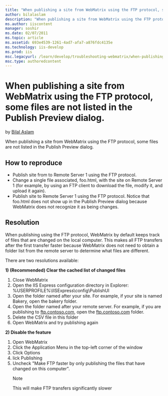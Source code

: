 ```yaml
---
title: "When publishing a site from WebMatrix using the FTP protocol, some files are not listed in the Publish Preview dialog. | Microsoft Docs"
author: bilalaslam
description: "When publishing a site from WebMatrix using the FTP protocol, some files are not listed in the Publish Preview dialog. How to reproduce Publish site from to..."
ms.author: iiscontent
manager: soshir
ms.date: 02/07/2011
ms.topic: article
ms.assetid: 693e4539-1261-4ad7-afa7-a876fdc4135e
ms.technology: iis-develop
ms.prod: iis
msc.legacyurl: /learn/develop/troubleshooting-webmatrix/when-publishing-a-site-from-webmatrix-using-the-ftp-protocol-some-files-are-not-listed-in-the-publish-preview-dialog
msc.type: authoredcontent
---
```

When publishing a site from WebMatrix using the FTP protocol, some files are not listed in the Publish Preview dialog.
====================
by [Bilal Aslam](https://github.com/bilalaslam)

When publishing a site from WebMatrix using the FTP protocol, some files are not listed in the Publish Preview dialog.

## How to reproduce

- Publish site from to Remote Server 1 using the FTP protocol.
- Change a single file associated, foo.html, with the site on Remote Server 1 (for example, by using an FTP client to download the file, modify it, and upload it again).
- Publish site to Remote Server 1 using the FTP protocol. Notice that foo.html does not show up in the Publish Preview dialog because WebMatrix does not recognize it as being changes.

## Resolution

When publishing using the FTP protocol, WebMatrix by default keeps track of files that are changed on the local computer. This makes all FTP transfers after the first transfer faster because WebMatrix does not need to obtain a folder list from the remote server to determine what files are different.

There are two resolutions available:

**1) (Recommended) Clear the cached list of changed files**

1. Close WebMatrix
2. Open the IIS Express configuration directory in Explorer: %USERPROFILE%\IISExpress\config\PublishUI
3. Open the folder named after your site. For example, if your site is named Bakery, open the bakery folder.
4. Open the folder named after your remote server. For example, if you are publishing to [ftp.contoso.com](ftp://ftp.contoso.com/), open the [ftp.contoso.com](ftp://ftp.contoso.com/) folder.
5. Delete the CSV file in this folder
6. Open WebMatrix and try publishing again

**2) Disable the feature**

1. Open WebMatrix
2. Click the Application Menu in the top-left corner of the window
3. Click Options
4. lick Publishing
5. Uncheck "Make FTP faster by only publishing the files that have changed on this computer".
    > [!NOTE]
    > This will make FTP transfers significantly slower
